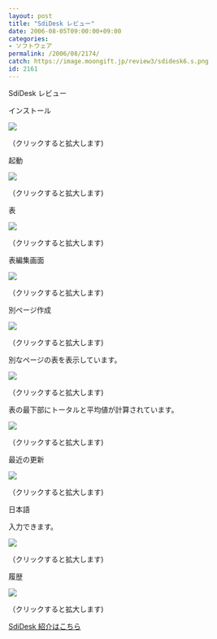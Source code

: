 ```yaml
---
layout: post
title: "SdiDesk レビュー"
date: 2006-08-05T09:00:00+09:00
categories:
- ソフトウェア
permalink: /2006/08/2174/
catch: https://image.moongift.jp/review3/sdidesk6.s.png
id: 2161
---
```

SdiDesk レビュー  
<!--more-->

インストール

  

[![](https://image.moongift.jp/review3/sdidesk1.s.png)](https://image.moongift.jp/review3/sdidesk1.png)  
  
（クリックすると拡大します)

  

起動

  

[![](https://image.moongift.jp/review3/sdidesk2.s.png)](https://image.moongift.jp/review3/sdidesk2.png)  
  
（クリックすると拡大します)

  

表

  

[![](https://image.moongift.jp/review3/sdidesk3.s.png)](https://image.moongift.jp/review3/sdidesk3.png)  
  
（クリックすると拡大します)

  

表編集画面

  

[![](https://image.moongift.jp/review3/sdidesk5.s.png)](https://image.moongift.jp/review3/sdidesk5.png)  
  
（クリックすると拡大します)

  

別ページ作成

  

[![](https://image.moongift.jp/review3/sdidesk4.s.png)](https://image.moongift.jp/review3/sdidesk4.png)  
  
（クリックすると拡大します)

  

別なページの表を表示しています。

  

[![](https://image.moongift.jp/review3/sdidesk6.s.png)](https://image.moongift.jp/review3/sdidesk6.png)  
  
（クリックすると拡大します)

  

表の最下部にトータルと平均値が計算されています。

  

[![](https://image.moongift.jp/review3/sdidesk7.s.png)](https://image.moongift.jp/review3/sdidesk7.png)  
  
（クリックすると拡大します)

  

最近の更新

  

[![](https://image.moongift.jp/review3/sdidesk8.s.png)](https://image.moongift.jp/review3/sdidesk8.png)  
  
（クリックすると拡大します)

  

日本語

  

入力できます。

  

[![](https://image.moongift.jp/review3/sdidesk9.s.png)](https://image.moongift.jp/review3/sdidesk9.png)  
  
（クリックすると拡大します)

  

履歴

  

[![](https://image.moongift.jp/review3/sdidesk10.s.png)](https://image.moongift.jp/review3/sdidesk10.png)  
  
（クリックすると拡大します)

  

[SdiDesk 紹介はこちら](http://oss.moongift.jp/intro/i-2162.html)

